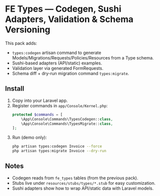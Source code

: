 # FE Types — Codegen, Sushi Adapters, Validation & Schema Versioning

This pack adds:
- `types:codegen` artisan command to generate Models/Migrations/Requests/Policies/Resources from a Type schema.
- Sushi-based adapters (API/static) examples.
- Validation layer via generated FormRequests.
- Schema diff + dry-run migration command `types:migrate`.

## Install
1. Copy into your Laravel app.
2. Register commands in `app/Console/Kernel.php`:
   ```php
   protected $commands = [
       \App\Console\Commands\TypesCodegen::class,
       \App\Console\Commands\TypesMigrate::class,
   ];
   ```
3. Run (demo only):
   ```bash
   php artisan types:codegen Invoice --force
   php artisan types:migrate Invoice --dry-run
   ```

## Notes
- Codegen reads from `fe_types` tables (from the previous pack).
- Stubs live under `resources/stubs/types/*.stub` for easy customization.
- Sushi adapters show how to wrap API/static data with Laravel models.
